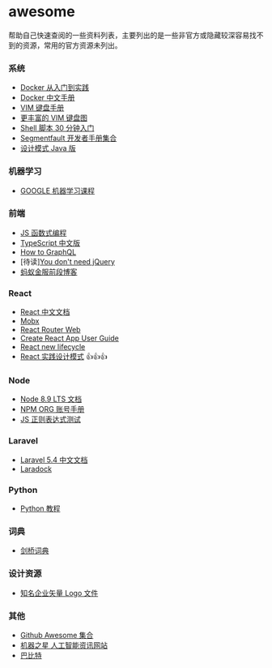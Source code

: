 # awesome

帮助自己快速查阅的一些资料列表，主要列出的是一些非官方或隐藏较深容易找不到的资源，常用的官方资源未列出。

### 系统

* [Docker 从入门到实践](https://yeasy.gitbooks.io/docker_practice/content/)
* [Docker 中文手册](https://docs.docker-cn.com)
* [VIM 键盘手册](http://img.my.csdn.net/uploads/201205/11/1336731669_1612.gif)
* [更丰富的 VIM 键盘图](http://www.viemu.com/a_vi_vim_graphical_cheat_sheet_tutorial.html)
* [Shell 脚本 30 分钟入门](https://github.com/qinjx/30min_guides/blob/master/shell.md)
* [Segmentfault 开发者手册集合](https://docs.segmentfault.com)
* [设计模式 Java 版](https://gof.quanke.name)

### 机器学习

* [GOOGLE 机器学习课程](https://developers.google.cn/machine-learning/crash-course/)

### 前端

* [JS 函数式编程](https://llh911001.gitbooks.io/mostly-adequate-guide-chinese/content/)
* [TypeScript 中文版](https://www.tslang.cn)
* [How to GraphQL](https://www.howtographql.com)
* [待读][You don't need jQuery](https://github.com/nefe/You-Dont-Need-jQuery/blob/master/README.zh-CN.md)
* [蚂蚁金服前段博客](https://github.com/ProtoTeam/blog)

### React

* [React 中文文档](https://doc.react-china.org)
* [Mobx](https://mobx.js.org/index.html)
* [React Router Web](https://reacttraining.com/react-router/web/guides/philosophy)
* [Create React App User Guide](https://github.com/facebook/create-react-app/blob/master/packages/react-scripts/template/README.md)
* [React new lifecycle](https://github.com/wojtekmaj/react-lifecycle-methods-diagram)
* [React 实践设计模式](https://github.com/krasimir/react-in-patterns) 👍👍👍

### Node

* [Node 8.9 LTS 文档](https://nodejs.org/docs/latest-v8.x/api/)
* [NPM ORG 账号手册](https://www.npmjs.com/docs/orgs/)
* [JS 正则表达式测试](https://regexr.com)

### Laravel

* [Laravel 5.4 中文文档](http://laravelacademy.org/laravel-docs-5_4)
* [Laradock](http://laradock.io/documentation/)

### Python

* [Python 教程](https://www.liaoxuefeng.com/wiki/0014316089557264a6b348958f449949df42a6d3a2e542c000)

### 词典

* [剑桥词典](https://www.liaoxuefeng.com/wiki/0014316089557264a6b348958f449949df42a6d3a2e542c000)

### 设计资源

* [知名企业矢量 Logo 文件](http://www.60logo.com)

### 其他

* [Github Awesome 集合](https://github.com/topics/awesome)
* [机器之星 人工智能资讯网站](https://www.jiqizhixin.com)
* [巴比特](http://www.8btc.com)
